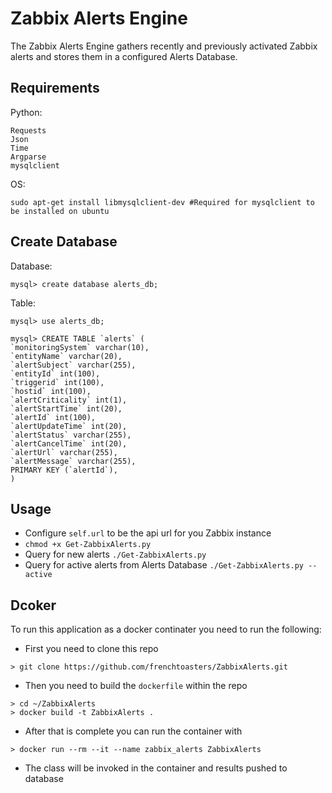 # Zabbix Alerts Engine

The Zabbix Alerts Engine gathers recently and previously activated Zabbix alerts and stores them in a configured Alerts Database.

## Requirements

Python:

```
Requests
Json
Time
Argparse
mysqlclient
```

OS:

```
sudo apt-get install libmysqlclient-dev #Required for mysqlclient to be installed on ubuntu
```


## Create Database
Database:

```
mysql> create database alerts_db;
```

Table:

```
mysql> use alerts_db;

mysql> CREATE TABLE `alerts` (
`monitoringSystem` varchar(10),
`entityName` varchar(20),
`alertSubject` varchar(255),
`entityId` int(100),
`triggerid` int(100),
`hostid` int(100),
`alertCriticality` int(1),
`alertStartTime` int(20),
`alertId` int(100),
`alertUpdateTime` int(20),
`alertStatus` varchar(255),
`alertCancelTime` int(20),
`alertUrl` varchar(255),
`alertMessage` varchar(255),
PRIMARY KEY (`alertId`),
)
```

## Usage

* Configure `self.url` to be the api url for you Zabbix instance
* `chmod +x Get-ZabbixAlerts.py`
* Query for new alerts `./Get-ZabbixAlerts.py`
* Query for active alerts from Alerts Database `./Get-ZabbixAlerts.py --active`

## Dcoker

To run this application as a docker continater you need to run the following:

* First you need to clone this repo

```
> git clone https://github.com/frenchtoasters/ZabbixAlerts.git
```

* Then you need to build the `dockerfile` within the repo

```
> cd ~/ZabbixAlerts
> docker build -t ZabbixAlerts .
```

* After that is complete you can run the container with

```
> docker run --rm --it --name zabbix_alerts ZabbixAlerts
```

* The class will be invoked in the container and results pushed to database 
